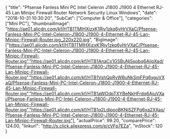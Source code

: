 {
	"title": "Pfsense Fanless Mini PC Intel Celeron J1800 J1900 4 Ethernet RJ-45 Lan Minipc Firewall Router Network Security Linux Windows",
	"date": "2018-10-31 10:30:20",
	"SubCat": ["Computer & Office"],
	"categories": ["Mini PC"],
	"thumbnailImage": "https://ae01.alicdn.com/kf/HTB1TMIHXizxK1Rjy1zkq6yHrVXaC/Pfsense-Fanless-Mini-PC-Intel-Celeron-J1800-J1900-4-Ethernet-RJ-45-Lan-Minipc-Firewall-Router.jpg_220x220.jpg",
	"BigImage": ["https://ae01.alicdn.com/kf/HTB1TMIHXizxK1Rjy1zkq6yHrVXaC/Pfsense-Fanless-Mini-PC-Intel-Celeron-J1800-J1900-4-Ethernet-RJ-45-Lan-Minipc-Firewall-Router.jpg","https://ae01.alicdn.com/kf/HTB1AnaCx1GSBuNjSspbq6AiipXad/Pfsense-Fanless-Mini-PC-Intel-Celeron-J1800-J1900-4-Ethernet-RJ-45-Lan-Minipc-Firewall-Router.jpg","https://ae01.alicdn.com/kf/HTB1VshQpRyWBuNkSmFPq6xguVXaQ/Pfsense-Fanless-Mini-PC-Intel-Celeron-J1800-J1900-4-Ethernet-RJ-45-Lan-Minipc-Firewall-Router.jpg","https://ae01.alicdn.com/kf/HTB1aWOdpTXYBeNkHFrdq6AiuVXaj/Pfsense-Fanless-Mini-PC-Intel-Celeron-J1800-J1900-4-Ethernet-RJ-45-Lan-Minipc-Firewall-Router.jpg","https://ae01.alicdn.com/kf/HTB1q2LdipooBKNjSZFPq6xa2XXas/Pfsense-Fanless-Mini-PC-Intel-Celeron-J1800-J1900-4-Ethernet-RJ-45-Lan-Minipc-Firewall-Router.jpg"],
	"actualPrice": 99.20,
	"comparePrice": 124.00,
	"linkurl": "http://s.click.aliexpress.com/e/cVFp7EZa",
	"inStock": 120
}
